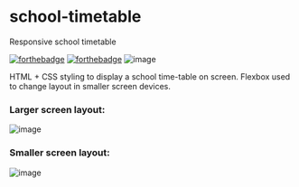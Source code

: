 # school-timetable
Responsive school timetable

[![forthebadge](https://forthebadge.com/images/badges/uses-html.svg)](https://forthebadge.com)
[![forthebadge](https://forthebadge.com/images/badges/uses-css.svg)](https://forthebadge.com)
![image](https://user-images.githubusercontent.com/110251375/190416597-2c4801b1-9c3b-43be-920c-1a2ced80aaa5.png)


HTML + CSS styling to display a school time-table on screen. Flexbox used to change layout in smaller screen devices.

### Larger screen layout: 
![image](https://user-images.githubusercontent.com/110251375/190414957-211b925a-02f0-453b-aee1-c25f4975dbeb.png)



### Smaller screen layout: 
![image](https://user-images.githubusercontent.com/110251375/190414875-7bf489b7-59fa-4916-91f7-003c6af10131.png)



